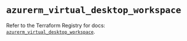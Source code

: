 # `azurerm_virtual_desktop_workspace`

Refer to the Terraform Registry for docs: [`azurerm_virtual_desktop_workspace`](https://registry.terraform.io/providers/hashicorp/azurerm/4.28.0/docs/resources/virtual_desktop_workspace).
